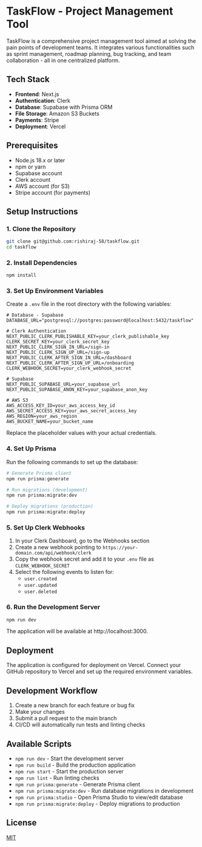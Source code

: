 # TaskFlow - Project Management Tool

TaskFlow is a comprehensive project management tool aimed at solving the pain points of development teams. It integrates various functionalities such as sprint management, roadmap planning, bug tracking, and team collaboration - all in one centralized platform.

## Tech Stack

- **Frontend**: Next.js
- **Authentication**: Clerk
- **Database**: Supabase with Prisma ORM
- **File Storage**: Amazon S3 Buckets
- **Payments**: Stripe
- **Deployment**: Vercel

## Prerequisites

- Node.js 18.x or later
- npm or yarn
- Supabase account
- Clerk account
- AWS account (for S3)
- Stripe account (for payments)

## Setup Instructions

### 1. Clone the Repository

```bash
git clone git@github.com:rishiraj-58/taskflow.git
cd taskflow
```

### 2. Install Dependencies

```bash
npm install
```

### 3. Set Up Environment Variables

Create a `.env` file in the root directory with the following variables:

```env
# Database - Supabase
DATABASE_URL="postgresql://postgres:password@localhost:5432/taskflow"

# Clerk Authentication
NEXT_PUBLIC_CLERK_PUBLISHABLE_KEY=your_clerk_publishable_key
CLERK_SECRET_KEY=your_clerk_secret_key
NEXT_PUBLIC_CLERK_SIGN_IN_URL=/sign-in
NEXT_PUBLIC_CLERK_SIGN_UP_URL=/sign-up
NEXT_PUBLIC_CLERK_AFTER_SIGN_IN_URL=/dashboard
NEXT_PUBLIC_CLERK_AFTER_SIGN_UP_URL=/onboarding
CLERK_WEBHOOK_SECRET=your_clerk_webhook_secret

# Supabase
NEXT_PUBLIC_SUPABASE_URL=your_supabase_url
NEXT_PUBLIC_SUPABASE_ANON_KEY=your_supabase_anon_key

# AWS S3
AWS_ACCESS_KEY_ID=your_aws_access_key_id
AWS_SECRET_ACCESS_KEY=your_aws_secret_access_key
AWS_REGION=your_aws_region
AWS_BUCKET_NAME=your_bucket_name
```

Replace the placeholder values with your actual credentials.

### 4. Set Up Prisma

Run the following commands to set up the database:

```bash
# Generate Prisma client
npm run prisma:generate

# Run migrations (development)
npm run prisma:migrate:dev

# Deploy migrations (production)
npm run prisma:migrate:deploy
```

### 5. Set Up Clerk Webhooks

1. In your Clerk Dashboard, go to the Webhooks section
2. Create a new webhook pointing to `https://your-domain.com/api/webhook/clerk`
3. Copy the webhook secret and add it to your `.env` file as `CLERK_WEBHOOK_SECRET`
4. Select the following events to listen for:
   - `user.created`
   - `user.updated`
   - `user.deleted`

### 6. Run the Development Server

```bash
npm run dev
```

The application will be available at http://localhost:3000.

## Deployment

The application is configured for deployment on Vercel. Connect your GitHub repository to Vercel and set up the required environment variables.

## Development Workflow

1. Create a new branch for each feature or bug fix
2. Make your changes
3. Submit a pull request to the main branch
4. CI/CD will automatically run tests and linting checks

## Available Scripts

- `npm run dev` - Start the development server
- `npm run build` - Build the production application
- `npm run start` - Start the production server
- `npm run lint` - Run linting checks
- `npm run prisma:generate` - Generate Prisma client
- `npm run prisma:migrate:dev` - Run database migrations in development
- `npm run prisma:studio` - Open Prisma Studio to view/edit database
- `npm run prisma:migrate:deploy` - Deploy migrations to production

## License

[MIT](https://choosealicense.com/licenses/mit/)

